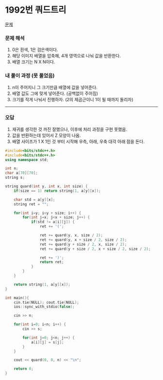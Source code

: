 # 1992번 쿼드트리

[문제](https://www.acmicpc.net/problem/1992)

### 문제 해석

1. 0은 흰색, 1은 검은색이다.
2. 해당 이미지 배열을 압축해, 4개 영역으로 나눠 값을 반환한다.
3. 배열 크기는 N X N이다.

### 내 풀이 과정 (못 풀었음)

1. n이 주어지니 그 크기만큼 배열에 값을 넣어준다.
2. 배열 값도 그에 맞게 넣어준다. (공백없이 주어짐)
3. 크기를 작게 나눠서 진행하자. (2의 제곱근이니 1이 될 때까지 돌리자)

---

### 오답

1. 재귀를 생각한 것 까진 잘했으나, 이후에 처리 과정을 구현 못했음.
2. 값을 반환하는데 있어서 Z 모양이 나옴.
3. 배열 사이즈가 1 X 1인 것 부터 시작해 우측, 아래, 우축 대각 아래 점을 돈다.

```c++
#include<bits/stdc++.h>
#include<bits/stdc++.h>
using namespace std;

int n;
char a[70][70];
string s;

string quard(int y, int x, int size) {
    if(size == 1) return string(1, a[y][x]);

    char std = a[y][x];
    string ret = "";

    for(int i=y; i<y + size; i++) {
        for(int j=x; j<x + size; j++) {
            if(std != a[i][j]) {
                ret += '(';

                ret += quard(y, x, size / 2);
                ret += quard(y, x + size / 2, size / 2);
                ret += quard(y + size / 2, x, size / 2);
                ret += quard(y + size / 2, x + size / 2, size / 2);

                ret += ')';
                return ret;
            }
        }
    }

    return string(1, a[y][x]);
}

int main(){
    cin.tie(NULL); cout.tie(NULL);
    ios::sync_with_stdio(false);

    cin >> n;

    for(int i=0; i<n; i++) {
        cin >> s;

        for(int j=0; j<n; j++) {
            a[i][j] = s[j];
        }
    }

    cout << quard(0, 0, n) << "\n";

    return 0;
}
```
